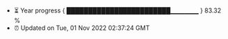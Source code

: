 - ⏳ Year progress { ████████████████████████▁▁▁▁▁▁ } 83.32 %
- ⏰ Updated on Tue, 01 Nov 2022 02:37:24 GMT

